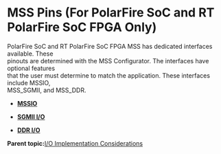 # MSS Pins \(For PolarFire SoC and RT PolarFire SoC FPGA Only\)

PolarFire SoC and RT PolarFire SoC FPGA MSS has dedicated interfaces available. These<br /> pinouts are determined with the MSS Configurator. The interfaces have optional features<br /> that the user must determine to match the application. These interfaces include MSSIO,<br /> MSS\_SGMII, and MSS\_DDR.

-   **[MSSIO](GUID-670ADE9D-88A1-432D-B798-CF62DFFB9450.md)**  

-   **[SGMII I/O](GUID-1AFCEDDF-E559-46F0-9F7A-67635395A987.md)**  

-   **[DDR I/O](GUID-5E18907D-0D6D-4E6C-90B7-4EFE1C09A9F2.md)**  


**Parent topic:**[I/O Implementation Considerations](GUID-984E4773-788B-43B2-8E99-D0C476AC29DD.md)

